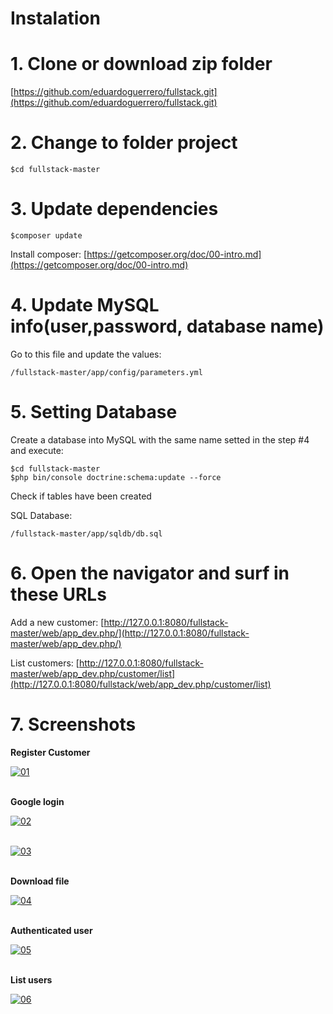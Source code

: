# Instalation

# 1. Clone or download zip folder
[https://github.com/eduardoguerrero/fullstack.git](https://github.com/eduardoguerrero/fullstack.git)

# 2. Change to folder project
```
$cd fullstack-master
```
# 3. Update dependencies
```
$composer update
```   

Install composer: 
[https://getcomposer.org/doc/00-intro.md](https://getcomposer.org/doc/00-intro.md)

# 4. Update MySQL info(user,password, database name)
Go to this file and update the values:
```
/fullstack-master/app/config/parameters.yml
```

# 5. Setting Database
Create a database into MySQL with the same name setted in the step #4 and execute:
```
$cd fullstack-master
$php bin/console doctrine:schema:update --force
 ```
 Check if tables have been created

SQL Database:
```
/fullstack-master/app/sqldb/db.sql
```

# 6. Open the navigator and surf in these URLs
Add a new customer: 
[http://127.0.0.1:8080/fullstack-master/web/app_dev.php/](http://127.0.0.1:8080/fullstack-master/web/app_dev.php/)

List customers: 
[http://127.0.0.1:8080/fullstack-master/web/app_dev.php/customer/list](http://127.0.0.1:8080/fullstack/web/app_dev.php/customer/list)


# 7. Screenshots
**Register Customer**

<a href="https://ibb.co/kHcKgx"><img src="https://image.ibb.co/mBd38c/01.jpg" alt="01" border="0"></a><br /><br/>


**Google login**

<a href="https://imgbb.com/"><img src="https://image.ibb.co/mW6sZH/02.jpg" alt="02" border="0"></a><br /><br/>



<a href="https://imgbb.com/"><img src="https://image.ibb.co/k6Yjgx/03.jpg" alt="03" border="0"></a><br /><br />

**Download file**

<a href="https://ibb.co/iRdd8c"><img src="https://preview.ibb.co/d9G9EH/04.jpg" alt="04" border="0"></a><br /><br />


**Authenticated user**


<a href="https://ibb.co/jwQKEH"><img src="https://preview.ibb.co/i2Qaoc/05.jpg" alt="05" border="0"></a><br /><br />

**List users**

<a href="https://ibb.co/f0K71x"><img src="https://preview.ibb.co/dTiZgx/06.jpg" alt="06" border="0"></a><br />
